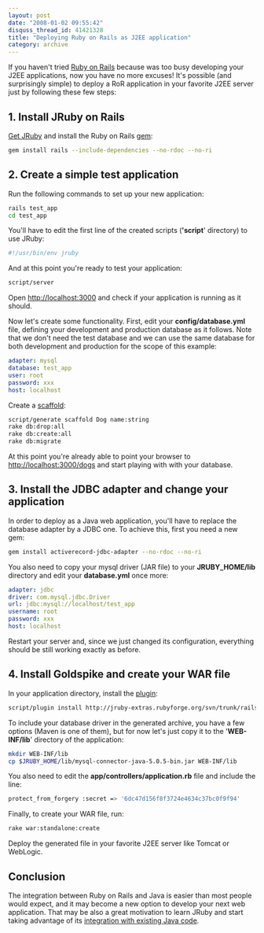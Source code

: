 ```yaml
---
layout: post
date: "2008-01-02 09:55:42"
disquss_thread_id: 41421328
title: "Deploying Ruby on Rails as J2EE application"
category: archive
---
```

If you haven't tried 
[Ruby on Rails](http://www.rubyonrails.org/) because was too busy developing your J2EE applications, now you have no more excuses! It's possible (and surprisingly simple) to deploy a RoR application in your favorite J2EE server just by following these few steps:


## 1. Install JRuby on Rails

[Get JRuby](http://jruby.codehaus.org/Getting+Started) and install the Ruby on Rails
[gem](http://rubygems.org/read/book/1):

```bash
gem install rails --include-dependencies --no-rdoc --no-ri
```

## 2. Create a simple test application

Run the following commands to set up your new application:

```bash
rails test_app
cd test_app
```

You'll have to edit the first line of the created scripts (**'script**' directory) to use JRuby:

```bash
#!/usr/bin/env jruby
```

And at this point you're ready to test your application:

```bash
script/server
```

Open 
[http://localhost:3000](http://localhost:3000) and check if your application is running as it should.

Now let's create some functionality. First, edit your **config/database.yml** file, defining your development and production database as it follows. Note that we don't need the test database and we can use the same database for both development and production  for the scope of this example:

```yaml
adapter: mysql
database: test_app
user: root
password: xxx
host: localhost
```

Create a [scaffold](http://en.wikipedia.org/wiki/Scaffold_%28programming%29):

```bash
script/generate scaffold Dog name:string
rake db:drop:all
rake db:create:all
rake db:migrate
```

At this point you're already able to point your browser to [http://localhost:3000/dogs](http://localhost:3000/dogs) and start playing with with your database.

## 3. Install the JDBC adapter and change your application

In order to deploy as a Java web application, you'll have to replace the database adapter by a JDBC one. To achieve this, first you need a new gem:

```bash
gem install activerecord-jdbc-adapter --no-rdoc --no-ri
```

You also need to copy your mysql driver (JAR file) to your **JRUBY_HOME/lib** directory and edit your **database.yml** once more:

```yaml
adapter: jdbc
driver: com.mysql.jdbc.Driver
url: jdbc:mysql://localhost/test_app
username: root
password: xxx
host: localhost
```

Restart your server and, since we just changed its configuration, everything should be still working exactly as before.

## 4. Install Goldspike and create your WAR file

In your application directory, install the [plugin](http://wiki.jruby.org/wiki/Goldspike):

```bash
script/plugin install http://jruby-extras.rubyforge.org/svn/trunk/rails-integration/plugins/goldspike
```

To include your database driver in the generated archive, you have a few options (Maven is one of them), but for now let's just copy it to the '**WEB-INF/lib**' directory of the application:

```bash
mkdir WEB-INF/lib
cp $JRUBY_HOME/lib/mysql-connector-java-5.0.5-bin.jar WEB-INF/lib
```

You also need to edit the **app/controllers/application.rb** file and include the line:

```bash
protect_from_forgery :secret => '6dc47d156f8f3724e4634c37bc0f9f94'
```

Finally, to create your WAR file, run:

```bash
rake war:standalone:create
```

Deploy the generated file in your favorite J2EE server like Tomcat or WebLogic.

## Conclusion

The integration between Ruby on Rails and Java is easier than most people would expect, and it may become a new option to develop your next web application. That may be also a great motivation to learn JRuby and start taking advantage of its [integration with existing Java code](http://jruby.codehaus.org/Java+Integration).
